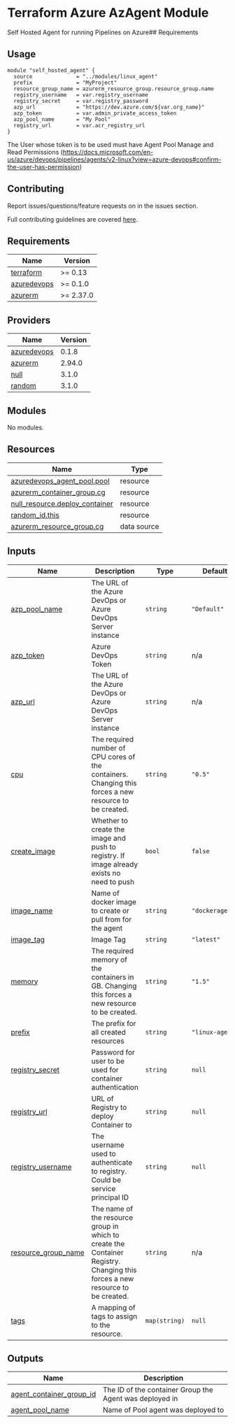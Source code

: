 # Terraform Azure AzAgent Module

Self Hosted Agent for running Pipelines on Azure## Requirements

## Usage

```hcl
module "self_hosted_agent" {
  source              = "../modules/linux_agent"
  prefix              = "MyProject"
  resource_group_name = azurerm_resource_group.resource_group.name
  registry_username   = var.registry_username
  registry_secret     = var.registry_password
  azp_url             = "https://dev.azure.com/${var.org_name}"
  azp_token           = var.admin_private_access_token
  azp_pool_name       = "My Pool"
  registry_url        = var.acr_registry_url
}
```
The User whose token is to be used must have Agent Pool Manage and Read Permissions (https://docs.microsoft.com/en-us/azure/devops/pipelines/agents/v2-linux?view=azure-devops#confirm-the-user-has-permission)

## Contributing

Report issues/questions/feature requests on in the issues section.

Full contributing guidelines are covered [here](CONTRIBUTING.md).

<!-- BEGINNING OF PRE-COMMIT-TERRAFORM DOCS HOOK -->
## Requirements

| Name | Version |
|------|---------|
| <a name="requirement_terraform"></a> [terraform](#requirement\_terraform) | >= 0.13 |
| <a name="requirement_azuredevops"></a> [azuredevops](#requirement\_azuredevops) | >= 0.1.0 |
| <a name="requirement_azurerm"></a> [azurerm](#requirement\_azurerm) | >= 2.37.0 |

## Providers

| Name | Version |
|------|---------|
| <a name="provider_azuredevops"></a> [azuredevops](#provider\_azuredevops) | 0.1.8 |
| <a name="provider_azurerm"></a> [azurerm](#provider\_azurerm) | 2.94.0 |
| <a name="provider_null"></a> [null](#provider\_null) | 3.1.0 |
| <a name="provider_random"></a> [random](#provider\_random) | 3.1.0 |

## Modules

No modules.

## Resources

| Name | Type |
|------|------|
| [azuredevops_agent_pool.pool](https://registry.terraform.io/providers/microsoft/azuredevops/latest/docs/resources/agent_pool) | resource |
| [azurerm_container_group.cg](https://registry.terraform.io/providers/hashicorp/azurerm/latest/docs/resources/container_group) | resource |
| [null_resource.deploy_container](https://registry.terraform.io/providers/hashicorp/null/latest/docs/resources/resource) | resource |
| [random_id.this](https://registry.terraform.io/providers/hashicorp/random/latest/docs/resources/id) | resource |
| [azurerm_resource_group.cg](https://registry.terraform.io/providers/hashicorp/azurerm/latest/docs/data-sources/resource_group) | data source |

## Inputs

| Name | Description | Type | Default | Required |
|------|-------------|------|---------|:--------:|
| <a name="input_azp_pool_name"></a> [azp\_pool\_name](#input\_azp\_pool\_name) | The URL of the Azure DevOps or Azure DevOps Server instance | `string` | `"Default"` | no |
| <a name="input_azp_token"></a> [azp\_token](#input\_azp\_token) | Azure DevOps Token | `string` | n/a | yes |
| <a name="input_azp_url"></a> [azp\_url](#input\_azp\_url) | The URL of the Azure DevOps or Azure DevOps Server instance | `string` | n/a | yes |
| <a name="input_cpu"></a> [cpu](#input\_cpu) | The required number of CPU cores of the containers. Changing this forces a new resource to be created. | `string` | `"0.5"` | no |
| <a name="input_create_image"></a> [create\_image](#input\_create\_image) | Whether to create the image and push to registry. If image already exists no need to push | `bool` | `false` | no |
| <a name="input_image_name"></a> [image\_name](#input\_image\_name) | Name of docker image to create or pull from for the agent | `string` | `"dockeragent"` | no |
| <a name="input_image_tag"></a> [image\_tag](#input\_image\_tag) | Image Tag | `string` | `"latest"` | no |
| <a name="input_memory"></a> [memory](#input\_memory) | The required memory of the containers in GB. Changing this forces a new resource to be created. | `string` | `"1.5"` | no |
| <a name="input_prefix"></a> [prefix](#input\_prefix) | The prefix for all created resources | `string` | `"linux-agent"` | no |
| <a name="input_registry_secret"></a> [registry\_secret](#input\_registry\_secret) | Password for user to be used for container authentication | `string` | `null` | no |
| <a name="input_registry_url"></a> [registry\_url](#input\_registry\_url) | URL of Registry to deploy Container to | `string` | `null` | no |
| <a name="input_registry_username"></a> [registry\_username](#input\_registry\_username) | The username used to authenticate to registry. Could be service principal ID | `string` | `null` | no |
| <a name="input_resource_group_name"></a> [resource\_group\_name](#input\_resource\_group\_name) | The name of the resource group in which to create the Container Registry. Changing this forces a new resource to be created. | `string` | n/a | yes |
| <a name="input_tags"></a> [tags](#input\_tags) | A mapping of tags to assign to the resource. | `map(string)` | `null` | no |

## Outputs

| Name | Description |
|------|-------------|
| <a name="output_agent_container_group_id"></a> [agent\_container\_group\_id](#output\_agent\_container\_group\_id) | The ID of the container Group the Agent was deployed in |
| <a name="output_agent_pool_name"></a> [agent\_pool\_name](#output\_agent\_pool\_name) | Name of Pool agent was deployed to |
<!-- END OF PRE-COMMIT-TERRAFORM DOCS HOOK -->
